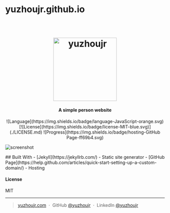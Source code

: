 # yuzhoujr.github.io

<h1 align="center">
  <br>
  <a href="http://www.amitmerchant.com/electron-markdownify"><img src="http://yuzhoujr.com/image/logo.jpg" alt="yuzhoujr" width="200"></a>

</h1>

<h4 align="center">A simple person website</h4>

<p align="center">
 ![Language](https://img.shields.io/badge/language-JavaScript-orange.svg) [![License](https://img.shields.io/badge/license-MIT-blue.svg)](./LICENSE.md) ![Progress](https://img.shields.io/badge/hosting-GitHub Page-ff69b4.svg)



![screenshot](https://preview.ibb.co/iHm9xk/screencapture_yuzhoujr_1498633991601.png)

</p>
## Built With
- [Jekyll](https://jekyllrb.com/) - Static site generator
- [GitHub Page](https://help.github.com/articles/quick-start-setting-up-a-custom-domain/) - Hosting

#### License

MIT

---

> [yuzhoujr.com](https://www.yuzhoujr.com) &nbsp;&middot;&nbsp;
> GitHub [@yuzhoujr](https://github.com/yuzhoujr) &nbsp;&middot;&nbsp;
> LinkedIn [@yuzhoujr](linkedin.com/in/yuzhoujr)
